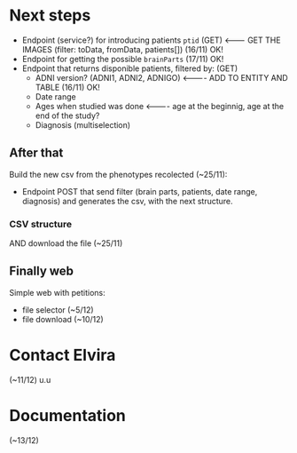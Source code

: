 # Next steps

- Endpoint (service?) for introducing patients `ptid` (GET) <--- GET THE IMAGES (filter: toData, fromData, patients[]) (16/11) OK!
- Endpoint for getting the possible `brainParts` (17/11) OK!
- Endpoint that returns disponible patients, filtered by: (GET)
  - ADNI version? (ADNI1, ADNI2, ADNIGO) <---- ADD TO ENTITY AND TABLE (16/11) OK!
  - Date range
  - Ages when studied was done <---- age at the beginnig, age at the end of the study?
  - Diagnosis (multiselection)

## After that

Build the new csv from the phenotypes recolected (~25/11):

- Endpoint POST that send filter (brain parts, patients, date range, diagnosis) and generates the csv, with the next structure.

### CSV structure

AND
download the file (~25/11)

## Finally web

Simple web with petitions:

- file selector (~5/12)
- file download (~10/12)

# Contact Elvira

(~11/12) u.u

# Documentation

(~13/12)
